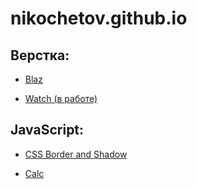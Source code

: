 # nikochetov.github.io

## Верстка:
- [Blaz](https://nikochetov.github.io/layout/blaz/)
+ [Watch (в работе)](https://nikochetov.github.io/layout/watch/)

## JavaScript:
- [CSS Border and Shadow](nikochetov.github.io/JS/Border/index.html)
+ [Calc](nikochetov.github.io/JS/Calc/index.html)
